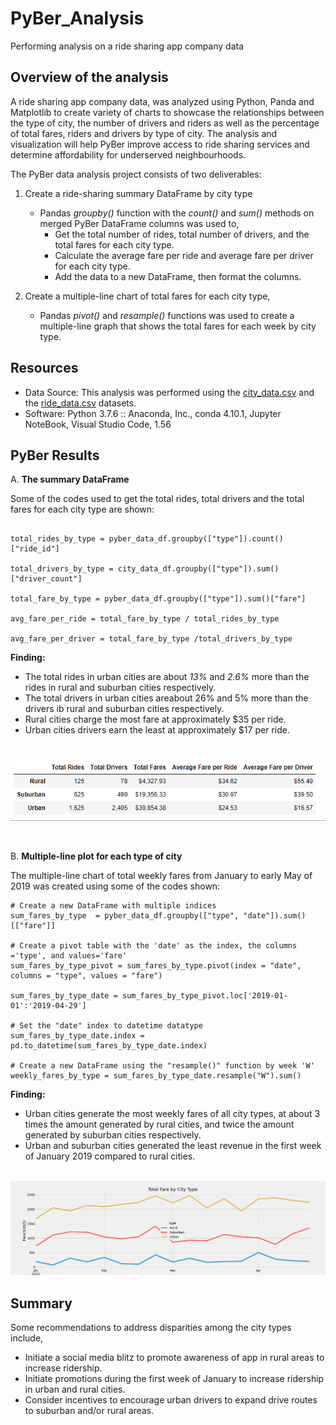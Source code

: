 # PyBer_Analysis
Performing analysis on a ride sharing app company data

## Overview of the analysis
A ride sharing app company data, was analyzed using Python, Panda and Matplotlib to create variety of charts to showcase the relationships between the type of city, the number of drivers and riders as well as the percentage of total fares, riders and drivers by type of city. The analysis and visualization will help PyBer improve access to ride sharing services and determine affordability for underserved neighbourhoods.<br />

The PyBer data analysis project consists of two deliverables: <br />

1. Create a ride-sharing summary DataFrame by city type
    - Pandas *groupby()* function with the *count()* and *sum()* methods on merged PyBer DataFrame columns was used to,
        - Get the total number of rides, total number of drivers, and the total fares for each city type. 
        - Calculate the average fare per ride and average fare per driver for each city type. 
        - Add the data to a new DataFrame, then format the columns.
    
2. Create a multiple-line chart of total fares for each city type,
    - Pandas *pivot()* and *resample()* functions was used to create a multiple-line graph that shows the total fares for each week by city type.

## Resources
- Data Source: This analysis was performed using the [city_data.csv](https://github.com/aobasuyi/PyBer_Analysis/blob/main/Resources/city_data.csv) and the [ride_data.csv](https://github.com/aobasuyi/PyBer_Analysis/blob/main/Resources/ride_data.csv) datasets.
- Software: Python 3.7.6 :: Anaconda, Inc., conda 4.10.1, Jupyter NoteBook, Visual Studio Code, 1.56

## PyBer Results

A. **The summary DataFrame** <br />

Some of the codes used to get the total rides, total drivers and the total fares for each city type are shown: <br />

```

total_rides_by_type = pyber_data_df.groupby(["type"]).count()["ride_id"]

total_drivers_by_type = city_data_df.groupby(["type"]).sum()["driver_count"]

total_fare_by_type = pyber_data_df.groupby(["type"]).sum()["fare"]

avg_fare_per_ride = total_fare_by_type / total_rides_by_type

avg_fare_per_driver = total_fare_by_type /total_drivers_by_type

```

**Finding:** <br />
 
- The total rides in urban cities are about *13%* and *2.6%* more than the rides in rural and suburban cities respectively.
- The total drivers in urban cities areabout 26% and 5% more than the drivers ib rural and suburban cities respectively. 
- Rural cities charge the most fare at approximately $35 per ride.
- Urban cities drivers earn the least at approximately $17 per ride.

<br /> ![Image](analysis/PyBer_summary_dataframe.png) <br />

<br />

B.  **Multiple-line plot for each type of city** <br />

The multiple-line chart of total weekly fares from January to early May of 2019 was created using some of the codes shown: <br />

```
# Create a new DataFrame with multiple indices
sum_fares_by_type  = pyber_data_df.groupby(["type", "date"]).sum()[["fare"]]

# Create a pivot table with the 'date' as the index, the columns ='type', and values='fare'
sum_fares_by_type_pivot = sum_fares_by_type.pivot(index = "date", columns = "type", values = "fare") 

sum_fares_by_type_date = sum_fares_by_type_pivot.loc['2019-01-01':'2019-04-29']

# Set the "date" index to datetime datatype
sum_fares_by_type_date.index = pd.to_datetime(sum_fares_by_type_date.index)

# Create a new DataFrame using the "resample()" function by week 'W' 
weekly_fares_by_type = sum_fares_by_type_date.resample("W").sum()

```
**Finding:**   <br />

- Urban cities generate the most weekly fares of all city types, at about 3 times the amount generated by rural cities, and twice the amount generated by suburban cities respectively.
- Urban and suburban cities generated the least revenue in the first week of January 2019 compared to rural cities.

<br /> ![Image](analysis/PyBer_fare_summary.png) <br />

## Summary

Some recommendations to address disparities among the city types include, <br />
 - Initiate a social media blitz to promote awareness of app in rural areas to increase ridership.
 - Initiate promotions during the first week of January to increase ridership in urban and rural cities.
 - Consider incentives to encourage urban drivers to expand drive routes to suburban and/or rural areas.
